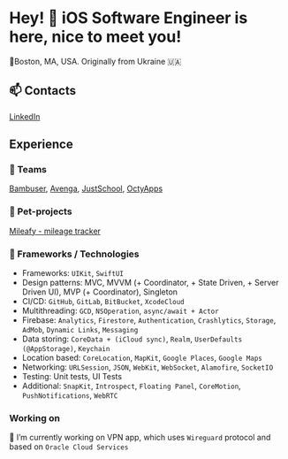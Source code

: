 # Hey! 👋 iOS Software Engineer is here, nice to meet you!
📍Boston, MA, USA. Originally from Ukraine 🇺🇦

## 📫 Contacts
[LinkedIn](https://www.linkedin.com/in/nevinchanyi/)

## Experience

### 🏢 Teams
[Bambuser](https://bambuser.com), [Avenga](https://www.avenga.com), [JustSchool](https://justschool.me/en), [OctyApps](https://octyapps.com)

### 🚀 Pet-projects
[Mileafy - mileage tracker](https://apps.apple.com/us/app/mileafy-mileage-tracker/id1598313408)

### 🔨 Frameworks / Technologies
- Frameworks: `UIKit`, `SwiftUI`
- Design patterns: MVC, MVVM (+ Coordinator, + State Driven, + Server Driven UI), MVP (+ Coordinator), Singleton
- CI/CD: `GitHub`, `GitLab`, `BitBucket`, `XcodeCloud`
- Multithreading: `GCD`, `NSOperation`, `async/await + Actor`
- Firebase: `Analytics`, `Firestore`, `Authentication`, `Crashlytics`, `Storage`, `AdMob`, `Dynamic Links`, `Messaging`
- Data storing: `CoreData + (iCloud sync)`, `Realm`, `UserDefaults (@AppStorage)`, `Keychain`
- Location based: `CoreLocation`, `MapKit`, `Google Places`, `Google Maps`
- Networking: `URLSession`, `JSON`, `WebKit`, `WebSocket`, `Alamofire`, `SocketIO`
- Testing: Unit tests, UI Tests
- Additional: `SnapKit`, `Introspect`, `Floating Panel`, `CoreMotion`, `PushNotifications`, `WebRTC`

### Working on
🔭 I’m currently working on VPN app, which uses `Wireguard` protocol and based on `Oracle Cloud Services`

<!--
**nevinchanyi/nevinchanyi** is a ✨ _special_ ✨ repository because its `README.md` (this file) appears on your GitHub profile.

Here are some ideas to get you started:

- 🔭 I’m currently working on ...
- 🌱 I’m currently learning ...
- 👯 I’m looking to collaborate on ...
- 🤔 I’m looking for help with ...
- 💬 Ask me about ...
- 📫 How to reach me: ...
- 😄 Pronouns: ...
- ⚡ Fun fact: ...
-->
